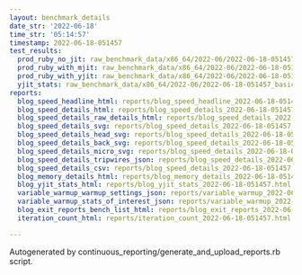 ```yaml
---
layout: benchmark_details
date_str: '2022-06-18'
time_str: '05:14:57'
timestamp: 2022-06-18-051457
test_results:
  prod_ruby_no_jit: raw_benchmark_data/x86_64/2022-06/2022-06-18-051457_basic_benchmark_prod_ruby_no_jit.json
  prod_ruby_with_mjit: raw_benchmark_data/x86_64/2022-06/2022-06-18-051457_basic_benchmark_prod_ruby_with_mjit.json
  prod_ruby_with_yjit: raw_benchmark_data/x86_64/2022-06/2022-06-18-051457_basic_benchmark_prod_ruby_with_yjit.json
  yjit_stats: raw_benchmark_data/x86_64/2022-06/2022-06-18-051457_basic_benchmark_yjit_stats.json
reports:
  blog_speed_headline_html: reports/blog_speed_headline_2022-06-18-051457.html
  blog_speed_details_html: reports/blog_speed_details_2022-06-18-051457.html
  blog_speed_details_raw_details_html: reports/blog_speed_details_2022-06-18-051457.raw_details.html
  blog_speed_details_svg: reports/blog_speed_details_2022-06-18-051457.svg
  blog_speed_details_head_svg: reports/blog_speed_details_2022-06-18-051457.head.svg
  blog_speed_details_back_svg: reports/blog_speed_details_2022-06-18-051457.back.svg
  blog_speed_details_micro_svg: reports/blog_speed_details_2022-06-18-051457.micro.svg
  blog_speed_details_tripwires_json: reports/blog_speed_details_2022-06-18-051457.tripwires.json
  blog_speed_details_csv: reports/blog_speed_details_2022-06-18-051457.csv
  blog_memory_details_html: reports/blog_memory_details_2022-06-18-051457.html
  blog_yjit_stats_html: reports/blog_yjit_stats_2022-06-18-051457.html
  variable_warmup_warmup_settings_json: reports/variable_warmup_2022-06-18-051457.warmup_settings.json
  variable_warmup_stats_of_interest_json: reports/variable_warmup_2022-06-18-051457.stats_of_interest.json
  blog_exit_reports_bench_list_html: reports/blog_exit_reports_2022-06-18-051457.bench_list.html
  iteration_count_html: reports/iteration_count_2022-06-18-051457.html

---
```

Autogenerated by continuous_reporting/generate_and_upload_reports.rb script.
